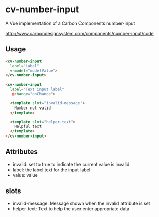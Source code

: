 # cv-number-input

A Vue implementation of a Carbon Components number-input

http://www.carbondesignsystem.com/components/number-input/code

## Usage

```html
<cv-number-input
  label="Label"
  v-model="modelValue">
</cv-number-input>
```

```html
<cv-number-input
  label="Text input label"
   @change="onChange">

  <template slot="invalid-message">
    Number not valid
  </template>

  <template slot="helper-text">
    Helpful text
  </template>
</cv-number-input>
```

## Attributes

- invalid: set to true to indicate the current value is invalid
- label: the label text for the input label
- value: value

## slots

- invalid-message: Message shown when the invalid attribute is set
- helper-text: Text to help the user enter appropriate data
